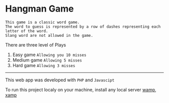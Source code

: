 # Hangman Game
```
This game is a classic word game.
The word to guess is represented by a row of dashes representing each letter of the word. 
Slang word are not allowed in the game.
```
There are three level of Plays

1. Easy game  ```Allowing you 10 misses```
1. Medium game ```Allowing 5 misses```
1. Hard game ```Allowing 3 misses```
___

This web app was developed with ```PHP``` and ```Javascipt```

To run this project localy on your machine, install any local server [wamp](https://www.wampserver.com/), [xamp](https://sourceforge.net/projects/xampp/)

